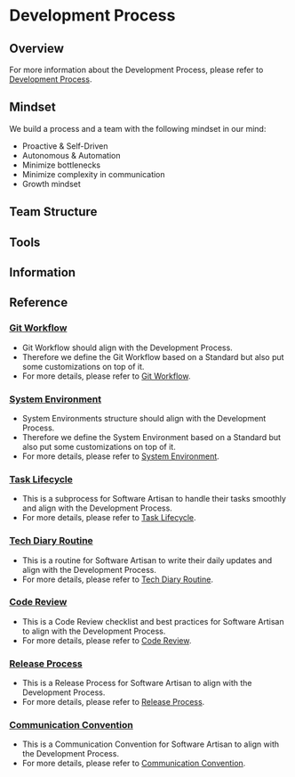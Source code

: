 # Development Process

## Overview

For more information about the Development Process, please refer to [Development Process](https://coda.io/d/Product-Management_dsmAZmGCx7L/Product-Management-Process_suc5O#_luNuD).

## Mindset

We build a process and a team with the following mindset in our mind:

- Proactive & Self-Driven
- Autonomous & Automation
- Minimize bottlenecks
- Minimize complexity in communication
- Growth mindset

## Team Structure

## Tools

## Information

## Reference

### [Git Workflow](./resources/Git_Workflow.md)

- Git Workflow should align with the Development Process.
- Therefore we define the Git Workflow based on a Standard but also put some customizations on top of it.
- For more details, please refer to [Git Workflow](./resources/Git_Workflow.md).

### [System Environment](./resources/System_Environment.md)

- System Environments structure should align with the Development Process.
- Therefore we define the System Environment based on a Standard but also put some customizations on top of it.
- For more details, please refer to [System Environment](./resources/System_Environment.md).

### [Task Lifecycle](./resources/Task_Lifecycle.md)

- This is a subprocess for Software Artisan to handle their tasks smoothly and align with the Development Process.
- For more details, please refer to [Task Lifecycle](./resources/Task_Lifecycle.md).

### [Tech Diary Routine](./resources/Tech_Diary_Routine.md)

- This is a routine for Software Artisan to write their daily updates and align with the Development Process.
- For more details, please refer to [Tech Diary Routine](./resources/Tech_Diary_Routine.md).

### [Code Review](./resources/Code_Review/Code_Review.md)

- This is a Code Review checklist and best practices for Software Artisan to align with the Development Process.
- For more details, please refer to [Code Review](./resources/Code_Review/Code_Review.md).

### [Release Process](./resources/Release_Process.md)

- This is a Release Process for Software Artisan to align with the Development Process.
- For more details, please refer to [Release Process](./resources/Release_Process.md).

### [Communication Convention](../Communication_Convention.md)

- This is a Communication Convention for Software Artisan to align with the Development Process.
- For more details, please refer to [Communication Convention](../Communication_Convention.md).
